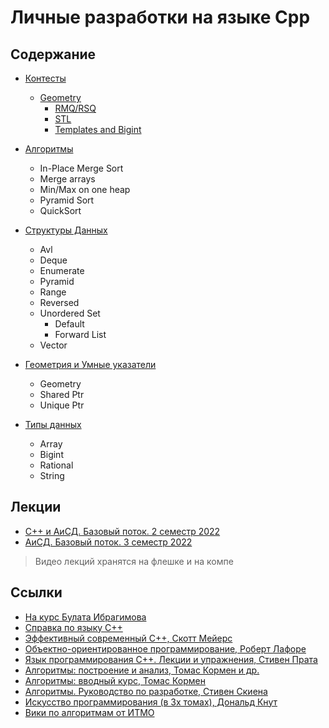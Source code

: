 # Личные разработки на языке Cpp

## Содержание

- [Контесты](./Contests/)
  - [Geometry](./Contests/Geometry/README.md)
    - [RMQ/RSQ](./Contests/RmqRsq/README.md)
    - [STL](./Contests/Stl/README.md)
    - [Templates and Bigint](./Contests/TemplatesBigint/README.md)

- [Алгоритмы](./ProgramFiles/algorithms/)
  - In-Place Merge Sort
  - Merge arrays
  - Min/Max on one heap
  - Pyramid Sort
  - QuickSort

- [Структуры Данных](./ProgramFiles/DataStructures/)
  - Avl
  - Deque
  - Enumerate
  - Pyramid
  - Range
  - Reversed
  - Unordered Set
    - Default
    - Forward List
  - Vector

- [Геометрия и Умные указатели](./ProgramFiles/GeometryPtr/)
  - Geometry
  - Shared Ptr
  - Unique Ptr

- [Типы данных](./ProgramFiles/TypesOfData/)
  - Array
  - Bigint
  - Rational
  - String

## Лекции

- [С++ и АиСД. Базовый поток. 2 семестр 2022](./Lectures/Algorithms_and_Cpp_2course_2022/)
- [АиСД. Базовый поток. 3 семестр 2022](./Lectures/Algorithms_3course_2022/)

> Видео лекций хранятся на флешке и на компе

## Ссылки

- [На курс Булата Ибрагимова](https://gitlab.com/ibr11/cppmipt_spring2022/-/wikis/home)
- [Справка по языку C++](https://en.cppreference.com/w/)
- [Эффективный современный C++, Скотт Мейерс](https://www.amazon.com/Effective-Modern-Specific-Ways-Improve/dp/1491903996)
- [Объектно-ориентированное программирование, Роберт Лафоре](https://www.ozon.ru/product/obektno-orientirovannoe-programmirovanie-v-s-klassika-computer-science-lafore-robert-211434583/?asb=%252BbuKR2z5pd4OzLg2TRLcfFs%252Fvjb%252FwZHS2cPqrOPSvlo%253D&asb2=kfGoQak0WFFUl-Kt7qcqSbuhAfRUKFUx2W2BCISSpwyZWA1C8TQEpfQwoT5jQy3r&keywords=%D0%BE%D0%B1%D1%8A%D0%B5%D0%BA%D1%82%D0%BD%D0%BE+%D0%BE%D1%80%D0%B8%D0%B5%D0%BD%D1%82%D0%B8%D1%80%D0%BE%D0%B2%D0%B0%D0%BD%D0%BD%D0%BE%D0%B5+%D0%BF%D1%80%D0%BE%D0%B3%D1%80%D0%B0%D0%BC%D0%BC%D0%B8%D1%80%D0%BE%D0%B2%D0%B0%D0%BD%D0%B8%D0%B5&sh=D-zSBAAAAA)
- [Язык программирования C++. Лекции и упражнения, Стивен Прата](https://www.ozon.ru/product/yazyk-programmirovaniya-c-lektsii-i-uprazhneniya-prata-stiven-147417584/?asb=CI1nfhB%252BwoKtKYFMO5ajyXIjhoXll4C4mwKXcvjSbEc%253D&amp;asb2=0WN5p2uQ632W18pYUDsUtU63rN7vXgZC_lZgdtvWT1HtTDS7lT1KHXTJBnTBcpAK&amp;keywords=%D0%BF%D1%80%D0%B0%D1%82%D0%B0+%D1%81%D1%82%D0%B8%D0%B2%D0%B5%D0%BD&amp;sh=D-zSBAAAAA)
- [Алгоритмы: построение и анализ, Томас Кормен и др.](https://www.ozon.ru/search/?deny_category_prediction=true&from_global=true&text=%D0%90%D0%BB%D0%B3%D0%BE%D1%80%D0%B8%D1%82%D0%BC%D1%8B.+%D0%9F%D0%BE%D1%81%D1%82%D1%80%D0%BE%D0%B5%D0%BD%D0%B8%D0%B5+%D0%B8+%D0%B0%D0%BD%D0%B0%D0%BB%D0%B8%D0%B7+%7C+%D0%9A%D0%BE%D1%80%D0%BC%D0%B5%D0%BD+%D0%A2%D0%BE%D0%BC%D0%B0%D1%81+%D0%A5.%2C+%D0%9B%D0%B5%D0%B9%D0%B7%D0%B5%D1%80%D1%81%D0%BE%D0%BD+%D0%A7%D0%B0%D1%80%D0%BB%D1%8C%D0%B7+%D0%98.&product_id=33769775)
- [Алгоритмы: вводный курс, Томас Кормен](https://www.ozon.ru/search/?deny_category_prediction=true&from_global=true&text=%D0%90%D0%BB%D0%B3%D0%BE%D1%80%D0%B8%D1%82%D0%BC%D1%8B.+%D0%92%D0%B2%D0%BE%D0%B4%D0%BD%D1%8B%D0%B9+%D0%BA%D1%83%D1%80%D1%81+%7C+%D0%9A%D0%BE%D1%80%D0%BC%D0%B5%D0%BD+%D0%A2%D0%BE%D0%BC%D0%B0%D1%81+%D0%A5.&product_id=24903185)
- [Алгоритмы. Руководство по разработке, Стивен Скиена](https://www.ozon.ru/search/?deny_category_prediction=true&from_global=true&text=%D0%90%D0%BB%D0%B3%D0%BE%D1%80%D0%B8%D1%82%D0%BC%D1%8B.+%D0%A0%D1%83%D0%BA%D0%BE%D0%B2%D0%BE%D0%B4%D1%81%D1%82%D0%B2%D0%BE+%D0%BF%D0%BE+%D1%80%D0%B0%D0%B7%D1%80%D0%B0%D0%B1%D0%BE%D1%82%D0%BA%D0%B5+%7C+%D0%A1%D0%BA%D0%B8%D0%B5%D0%BD%D0%B0+%D0%A1%D1%82%D0%B8%D0%B2%D0%B5%D0%BD+%D0%A1.&product_id=6290126)
- [Искусство программирования (в 3х томах), Дональд Кнут](https://www.ozon.ru/search/?deny_category_prediction=true&from_global=true&text=%D0%98%D1%81%D0%BA%D1%83%D1%81%D1%81%D1%82%D0%B2%D0%BE+%D0%BF%D1%80%D0%BE%D0%B3%D1%80%D0%B0%D0%BC%D0%BC%D0%B8%D1%80%D0%BE%D0%B2%D0%B0%D0%BD%D0%B8%D1%8F.+%D0%A2%D0%BE%D0%BC+1.+%D0%9E%D1%81%D0%BD%D0%BE%D0%B2%D0%BD%D1%8B%D0%B5+%D0%B0%D0%BB%D0%B3%D0%BE%D1%80%D0%B8%D1%82%D0%BC%D1%8B&product_id=1335648)
- [Вики по алгоритмам от ИТМО](https://neerc.ifmo.ru/wiki/index.php?title=%D0%97%D0%B0%D0%B3%D0%BB%D0%B0%D0%B2%D0%BD%D0%B0%D1%8F_%D1%81%D1%82%D1%80%D0%B0%D0%BD%D0%B8%D1%86%D0%B0)
